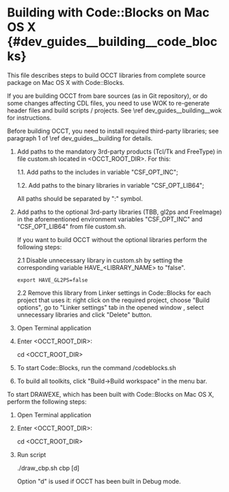 Building with Code::Blocks on Mac OS X {#dev_guides__building__code_blocks}
======================================

This file describes steps to build OCCT libraries from complete source package
on Mac OS X with Code::Blocks.

If you are building OCCT from bare sources (as in Git repository), or do some 
changes affecting CDL files, you need to use WOK to re-generate header files
and build scripts / projects. See \ref dev_guides__building__wok for instructions.

Before building OCCT, you need to install required third-party libraries; see
paragraph 1 of \ref dev_guides__building for details.

1. Add paths to the mandatory 3rd-party products (Tcl/Tk and FreeType) in file 
   custom.sh located in \<OCCT_ROOT_DIR\>. For this:

   1.1. Add paths to the includes in variable "CSF_OPT_INC";

   1.2. Add paths to the binary libraries in variable  "CSF_OPT_LIB64";
   
   All paths should be separated by ":" symbol. 

2. Add paths to the optional 3rd-party libraries (TBB, gl2ps and FreeImage) 
   in the aforementioned environment variables "CSF_OPT_INC" and 
   "CSF_OPT_LIB64" from file custom.sh.

   If you want to build OCCT without the optional libraries perform the 
   following steps:

   2.1 Disable unnecessary library in custom.sh by setting the corresponding 
       variable HAVE_\<LIBRARY_NAME\> to "false". 

       export HAVE_GL2PS=false

   2.2 Remove this library from Linker settings in Code::Blocks for each project 
       that uses it: right click on the required project, choose "Build options", 
       go to "Linker settings" tab in the opened window , select unnecessary 
       libraries and click "Delete" button.

3. Open Terminal application

4. Enter \<OCCT_ROOT_DIR\>:

   cd \<OCCT_ROOT_DIR\>

5. To start Code::Blocks, run the command /codeblocks.sh

6. To build all toolkits, click "Build->Build workspace" in the menu bar.


To start DRAWEXE, which has been built with Code::Blocks on Mac OS X, perform 
the following steps:

1. Open Terminal application

2. Enter \<OCCT_ROOT_DIR\>:

   cd \<OCCT_ROOT_DIR\>

3. Run script

   ./draw_cbp.sh cbp [d]

   Option "d" is used if OCCT has been built in Debug mode.
